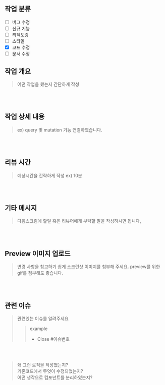 ## 작업 분류 
- [ ] 버그 수정
- [ ] 신규 기능
- [ ] 리펙토링
- [ ] 스타일
- [X] 코드 수정
- [ ] 문서 수정

## 작업 개요
> 어떤 작업을 했는지 간단하게 작성

<br><br>
## 작업 상세 내용
>  ex) query 및 mutation 기능 연결하였습니다.

<br><br>
## 리뷰 시간
> 예상시간을 간략하게 작성 ex) 10분

<br><br>
## 기타 메시지
> 다음스크림에 할일 혹은 리뷰어에게 부탁할 말을 작성하시면 됩니다,

<br><br>
## Preview 이미지 업로드
> 변경 사항을 참고하기 쉽게 스크린샷 이미지를 첨부해 주세요. preview를 위한 gif를 첨부해도 좋습니다.

<br><br>
## 관련 이슈
> 관련있는 이슈를 알려주세요
>> example
>> - Close #이슈번호

<br><br>



> 왜 그런 로직을 작성했는지?  
기존코드에서 무엇이 수정되었는지?  
어떤 생각으로 컴포넌트를 분리하였는지?
